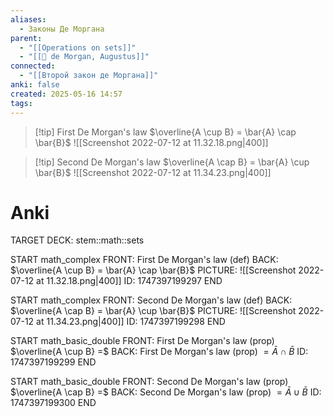 ```yaml
---
aliases:
  - Законы Де Моргана
parent:
  - "[[Operations on sets]]"
  - "[[👤 de Morgan, Augustus]]"
connected:
  - "[[Второй закон де Моргана]]"
anki: false
created: 2025-05-16 14:57
tags:
---
```


> [!tip] First De Morgan's law
$\overline{A \cup B} = \bar{A} \cap \bar{B}$
![[Screenshot 2022-07-12 at 11.32.18.png|400]]

> [!tip] Second De Morgan's law
$\overline{A \cap B} = \bar{A} \cup \bar{B}$
![[Screenshot 2022-07-12 at 11.34.23.png|400]]


# Anki
TARGET DECK: stem::math::sets

START
math_complex
FRONT: First De Morgan's law (def)
BACK: $\overline{A \cup B} = \bar{A} \cap \bar{B}$
PICTURE: ![[Screenshot 2022-07-12 at 11.32.18.png|400]]
ID: 1747397199297
END

START
math_complex
FRONT: Second De Morgan's law (def)
BACK: $\overline{A \cap B} = \bar{A} \cup \bar{B}$
PICTURE: ![[Screenshot 2022-07-12 at 11.34.23.png|400]]
ID: 1747397199298
END

START
math_basic_double
FRONT: First De Morgan's law (prop)
$\overline{A \cup B} =$
BACK: First De Morgan's law (prop)
$= \bar{A} \cap \bar{B}$
ID: 1747397199299
END

START
math_basic_double
FRONT: Second De Morgan's law (prop)
$\overline{A \cap B} =$
BACK: Second De Morgan's law (prop)
$= \bar{A} \cup \bar{B}$
ID: 1747397199300
END